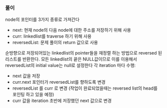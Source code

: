 ### 풀이 
node의 포인터를 3가지 종류로 가져간다 
- next: 현재 node의 다음 node에 대한 주소를 저장하기 위해 사용 
- curr: linkedlist를 traverse 하기 위해 사용
- reversedList: 문제 풀이의 return 값으로 사용 

순방향으로 저장되어있는 linkedlist의 pointer들을 재정렬 하는 방법으로 reversed 된 리스트를 반환한다.
모든 linkedlist의 끝은 NULL값이므로 이를 이용해서 reversedList의 initial value는 null로 설정한다 
각 iteration 마다 수행:
- next 값을 저장 
- curr.next 포인터가 reversedList를 향하도록 변경 
- reversedList 를 curr 로 변경 (작업이 완료되었을때는 reversed list의 head를 포인팅 하고 있을 예정) 
- curr 값을 iteration 초반에 저장했던 next 값으로 변경 
